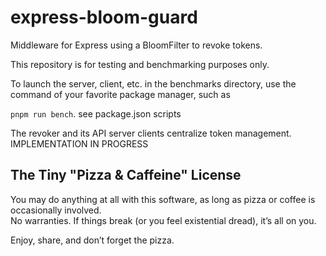 # express-bloom-guard

Middleware for Express using a BloomFilter to revoke tokens.  

This repository is for testing and benchmarking purposes only.  

To launch the server, client, etc. in the benchmarks directory, use the command of your favorite package manager, such as  

`pnpm run bench`. see package.json scripts

The revoker and its API server clients centralize token management.
IMPLEMENTATION IN PROGRESS

## The Tiny "Pizza & Caffeine" License

You may do anything at all with this software, as long as pizza or coffee is occasionally involved.  
No warranties. If things break (or you feel existential dread), it’s all on you.  

Enjoy, share, and don’t forget the pizza.


